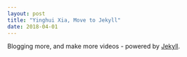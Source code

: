 ```yaml
---
layout: post
title: "Yinghui Xia, Move to Jekyll"
date: 2018-04-01
---
```


Blogging more, and make more videos - powered by [Jekyll](http://jekyllrb.com).
